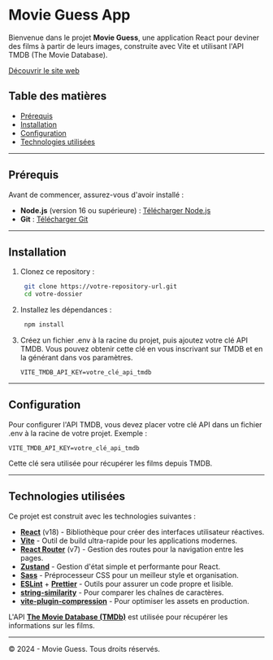 # Movie Guess App

Bienvenue dans le projet **Movie Guess**, une application React pour deviner des films à partir de leurs images, construite avec Vite et utilisant l'API TMDB (The Movie Database).

[Découvrir le site web](https://movies-guess.netlify.app/) 

## Table des matières

- [Prérequis](#prérequis)
- [Installation](#installation)
- [Configuration](#configuration)
- [Technologies utilisées](#technologies-utilisées)

---

## Prérequis

Avant de commencer, assurez-vous d'avoir installé :

- **Node.js** (version 16 ou supérieure) : [Télécharger Node.js](https://nodejs.org/)
- **Git** : [Télécharger Git](https://git-scm.com/)

---

## Installation

1. Clonez ce repository :

   ```bash
    git clone https://votre-repository-url.git
    cd votre-dossier
   ```

2. Installez les dépendances :

   ```bash
    npm install
   ```

3. Créez un fichier .env à la racine du projet, puis ajoutez votre clé API TMDB. Vous pouvez obtenir cette clé en vous inscrivant sur TMDB et en la générant dans vos paramètres.

   ```env
   VITE_TMDB_API_KEY=votre_clé_api_tmdb
   ```

---

## Configuration

Pour configurer l'API TMDB, vous devez placer votre clé API dans un fichier .env à la racine de votre projet. Exemple :

```env
VITE_TMDB_API_KEY=votre_clé_api_tmdb
```

Cette clé sera utilisée pour récupérer les films depuis TMDB.

---

## Technologies utilisées

Ce projet est construit avec les technologies suivantes :

- **[React](https://react.dev/)** (v18) - Bibliothèque pour créer des interfaces utilisateur réactives.
- **[Vite](https://vitejs.dev/)** - Outil de build ultra-rapide pour les applications modernes.
- **[React Router](https://reactrouter.com/)** (v7) - Gestion des routes pour la navigation entre les pages.
- **[Zustand](https://github.com/pmndrs/zustand)** - Gestion d'état simple et performante pour React.
- **[Sass](https://sass-lang.com/)** - Préprocesseur CSS pour un meilleur style et organisation.
- **[ESLint](https://eslint.org/)** + **[Prettier](https://prettier.io/)** - Outils pour assurer un code propre et lisible.
- **[string-similarity](https://www.npmjs.com/package/string-similarity)** - Pour comparer les chaînes de caractères.
- **[vite-plugin-compression](https://www.npmjs.com/package/vite-plugin-compression)** - Pour optimiser les assets en production.

L'API **[The Movie Database (TMDb)](https://www.themoviedb.org/)** est utilisée pour récupérer les informations sur les films.

---

© 2024 - Movie Guess. Tous droits réservés.
